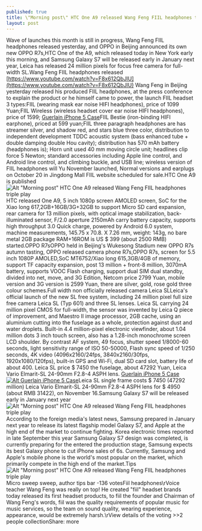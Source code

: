 ```yaml
---
published: true
title: \"Morning post\" HTC One A9 released Wang Feng FIIL headphones triple play
layout: post
---
```

Wave of launches this month is still in progress, Wang Feng FIIL headphones released yesterday, and OPPO in Beijing announced its own new OPPO R7s,HTC One of the A9, which released today in New York early this morning, and Samsung Galaxy S7 will be released early in January next year, Leica has released 24 million pixels for focus free camera for full-width SL.Wang Feng FIIL headphones released [https://www.youtube.com/watch?v=F8x612QbJlU](https://www.youtube.com/watch?v=F8x612QbJlU) Wang Feng in Beijing yesterday released his produced FIIL headphones, at the press conference to explain the product or he himself came to power, the launch FIIL headset 3 types:FIIL (wearing mask ear noise HIFI headphones), price of 1099 Yuan;FIIL Wireless (wireless headset cover ear noise HIFI headphones), price of 1599; [Guerlain iPhone 5 Case](http://www.nodcase.com/2014-guerlain-perfume-bottle-case-for-iphone-5-5s-transparent-black-p-3530.html)FIIL Bestie (iron-binding HIFI earphone), priced at 599 yuan;FIIL three paragraph headphones are has streamer silver, and shadow red, and stars blue three color, distribution to independent development TDDC acoustic system (bass enhanced tube + double damping double Hou cavity); distribution has 570 mAh battery (headphones is); Horn unit used 40 mm moving circle unit; headlines clip force 5 Newton; standard accessories including Apple line control, and Android line control, and climbing buckle, and USB line; wireless version of FIIL headphones will Yu November launched, Normal versions and earplugs on October 20 in Jingdong Mall FIIL website scheduled for sale.HTC One A9 is published![Alt \"Morning post\" HTC One A9 released Wang Feng FIIL headphones triple play ](https://c2.staticflickr.com/8/7560/27124781934_53404da2cc_b.jpg)HTC released One A9, 5 inch 1080p screen AMOLED screen, SoC for the Xiao long 617,2GB+16GB/3G+32GB to support Micro SD card expansion, rear camera for 13 million pixels, with optical image stabilization, back-illuminated sensor, F/2.0 aperture 2150mAh carry battery capacity, supports high throughput 3.0 Quick charge, powered by Android 6.0 system, machine measurements, 145.75 x 70.8. X 7.26 mm, weight: 143g, no bare metal 2GB package RAM+16ROM is US $ 399 (about 2500 RMB) started.OPPO R7sOPPO held in Beijing\'s Wukesong Stadium new OPPO R7s autumn tasting, OPPO released camera phone R7s,OPPO R7s, screen for 5.5 inch 1080P AMOLED,SoC MT6752/Xiao long 615,3GB/4GB of memory, support TF capacity expansion, post 13 million + front-8 million, 3070mA battery, supports VOOC Flash charging, support dual SIM dual standby, divided into net, move, and 3G Edition, Netcom price 2799 Yuan, mobile version and 3G version is 2599 Yuan, there are silver, gold, rose gold three colour schemes.Full width non officially released camera Leica SLLeica\'s official launch of the new SL free system, including 24 million pixel full size free camera Leica SL (Typ 601) and three SL lenses. Leica SL carrying 24 million pixel CMOS for full-width, the sensor was invented by Leica Q piece of improvement, and Maestro II image processor, 2GB cache, using an aluminium cutting into the fuselage as a whole, protection against dust and water droplets. Built-in 4.4 million-pixel electronic viewfinder, about 1.04 million dots 3 inch touch screen, also has a 1.28-inch monochrome screen LCD shoulder. By contrast AF system, 49 focus, shutter speed 1/8000-60 seconds, light sensitivity range of ISO 50-50000, Flash sync speed of 1/250 seconds, 4K video (4096x2160/24fps, 3840x2160/30fps, 1920x1080/120fps), built-in GPS and Wi-Fi, dual SD card slot, battery life of about 400. Leica SL price $ 7450 the fuselage, about 47292 Yuan, Leica Vario Elmarit-SL 24-90mm F2.8-4 ASPH lens. [Guerlain iPhone 5 Case](http://www.nodcase.com)[![Alt Guerlain iPhone 5 Case](http://www.nodcase.com/images/large/iphone5/guerlain_ip4801_lrg.jpg)](http://www.nodcase.com/2014-guerlain-perfume-bottle-case-for-iphone-5-5s-transparent-black-p-3530.html)Leica SL single frame costs $ 7450 (47292 million) Leica Vario Elmarit-SL 24-90mm F2.8-4 ASPH lens for $ 4950 (about RMB 31422), on November 16.Samsung Galaxy S7 will be released early in January next year![Alt \"Morning post\" HTC One A9 released Wang Feng FIIL headphones triple play ](https://c2.staticflickr.com/8/7233/27636671112_ea0cc84dda_b.jpg)According to the foreign media\'s latest news, Samsung prepared in January next year to release its latest flagship model Galaxy S7, and Apple at the high end of the market to continue fighting. Korea electronic times reported in late September this year Samsung Galaxy S7 design was completed, is currently preparing for the entered the production stage, Samsung expects its best Galaxy phone to cut iPhone sales of 6s. Currently, Samsung and Apple\'s mobile phone is the world\'s most popular on the market, which primarily compete in the high end of the market.Tips![Alt \"Morning post\" HTC One A9 released Wang Feng FIIL headphones triple play ](https://c2.staticflickr.com/8/7713/27124873214_304d8903a8_m.jpg)Micro sweep sweep, author tips bar -136 votesFiil headphones\rVoice teacher Wang Feng was really on top! He created \"fiil\" headset brands today released its first headset products, to fiil the founder and Chairman of Wang Feng\'s words, fiil was the quality requirements of popular music for music services, so the team on sound quality, wearing experience, appearance, would be extremely harsh.\rView details of the voting >>2 people collectionShare: more